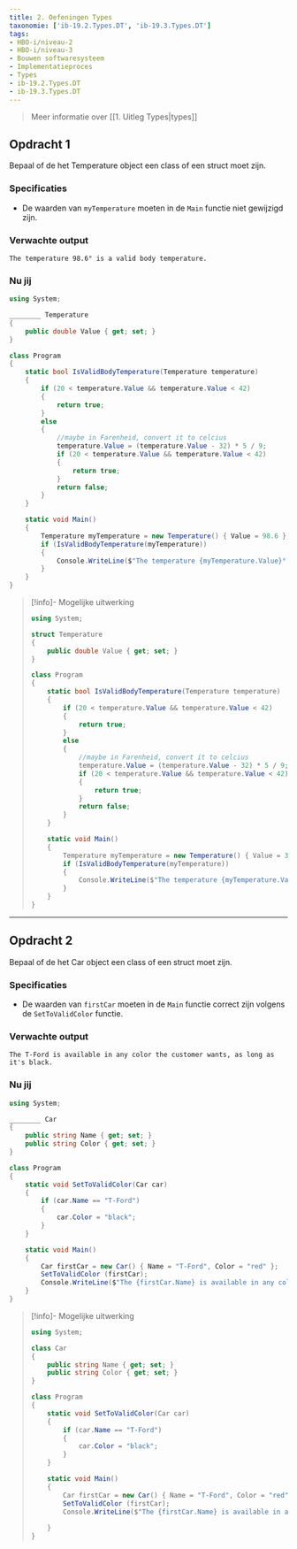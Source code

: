 ```yaml
---
title: 2. Oefeningen Types
taxonomie: ['ib-19.2.Types.DT', 'ib-19.3.Types.DT']
tags:
- HBO-i/niveau-2
- HBO-i/niveau-3
- Bouwen softwaresysteem
- Implementatieproces
- Types
- ib-19.2.Types.DT
- ib-19.3.Types.DT
---
```


> Meer informatie over [[1. Uitleg Types|types]]

## Opdracht 1
Bepaal of de het Temperature object een class of een struct moet zijn.

### Specificaties
- De waarden van `myTemperature` moeten in de `Main` functie niet gewijzigd zijn.

### Verwachte output
```
The temperature 98.6° is a valid body temperature.
```

### Nu jij
```csharp
using System;

________ Temperature
{
    public double Value { get; set; }
}

class Program
{
    static bool IsValidBodyTemperature(Temperature temperature)
    {
        if (20 < temperature.Value && temperature.Value < 42)
        {
            return true;
        }
        else
        {
            //maybe in Farenheid, convert it to celcius
            temperature.Value = (temperature.Value - 32) * 5 / 9;
            if (20 < temperature.Value && temperature.Value < 42)
            {
                return true;
            }
            return false;
        }
    }

    static void Main()
    {
        Temperature myTemperature = new Temperature() { Value = 98.6 };
        if (IsValidBodyTemperature(myTemperature))
        {
            Console.WriteLine($"The temperature {myTemperature.Value}° is a valid body temperature.");
        }
    }
}
```

> [!info]- Mogelijke uitwerking
> ``` csharp
> using System;
> 
> struct Temperature
> {
>     public double Value { get; set; }
> }
> 
> class Program
> {
>     static bool IsValidBodyTemperature(Temperature temperature)
>     {
>         if (20 < temperature.Value && temperature.Value < 42)
>         {
>             return true;
>         }
>         else
>         {
>             //maybe in Farenheid, convert it to celcius
>             temperature.Value = (temperature.Value - 32) * 5 / 9;
>             if (20 < temperature.Value && temperature.Value < 42)
>             {
>                 return true;
>             }
>             return false;
>         }
>     }
> 
>     static void Main()
>     {
>         Temperature myTemperature = new Temperature() { Value = 36 };
>         if (IsValidBodyTemperature(myTemperature))
>         {
>             Console.WriteLine($"The temperature {myTemperature.Value} is a valid body temperature.");
>         }
>     }
> }
> ```

---

## Opdracht 2
Bepaal of de het Car object een class of een struct moet zijn.

### Specificaties
- De waarden van `firstCar` moeten in de `Main` functie correct zijn volgens de `SetToValidColor` functie.

### Verwachte output
```
The T-Ford is available in any color the customer wants, as long as it's black.
```

### Nu jij
```csharp
using System;

________ Car
{
    public string Name { get; set; }
    public string Color { get; set; }
}

class Program
{
    static void SetToValidColor(Car car)
    {
        if (car.Name == "T-Ford")
        {
            car.Color = "black";
        }
    }

    static void Main()
    {
        Car firstCar = new Car() { Name = "T-Ford", Color = "red" };
        SetToValidColor (firstCar);
        Console.WriteLine($"The {firstCar.Name} is available in any color the customer wants, as long as it’s {firstCar.Color}.");
    }
}
```

> [!info]- Mogelijke uitwerking
> ``` csharp
> using System;
> 
> class Car
> {
>     public string Name { get; set; }
>     public string Color { get; set; }
> }
> 
> class Program
> {
>     static void SetToValidColor(Car car)
>     {
>         if (car.Name == "T-Ford")
>         {
>             car.Color = "black";
>         }
>     }
> 
>     static void Main()
>     {
>         Car firstCar = new Car() { Name = "T-Ford", Color = "red" };
>         SetToValidColor (firstCar);
>         Console.WriteLine($"The {firstCar.Name} is available in any color the customer wants, as long as it’s {firstCar.Color}.");
>         
>     }
> }
> ```